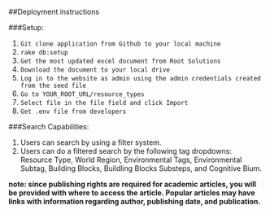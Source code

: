 ##Deployment instructions

###Setup:

1. `Git clone application from Github to your local machine`
2. `rake db:setup`
3. `Get the most updated excel document from Root Solutions`
4. `Download the document to your local drive`
5. `Log in to the website as admin using the admin credentials created from the seed file`
6. `Go to YOUR_ROOT_URL/resource_types`
7. `Select file in the file field and click Import`
8. `Get .env file from developers`

###Search Capabilities:

1. Users can search by using a filter system.
2. Users can do a filtered search by the following tag dropdowns: Resource Type, World Region, Environmental Tags, Environmental Subtag, Building Blocks, Buildling Blocks Substeps, and Cognitive Bium.

**note: since publishing rights are required for academic articles, you will be provided with where to access the article. Popular articles may have links with information regarding author, publishing date, and publication.**